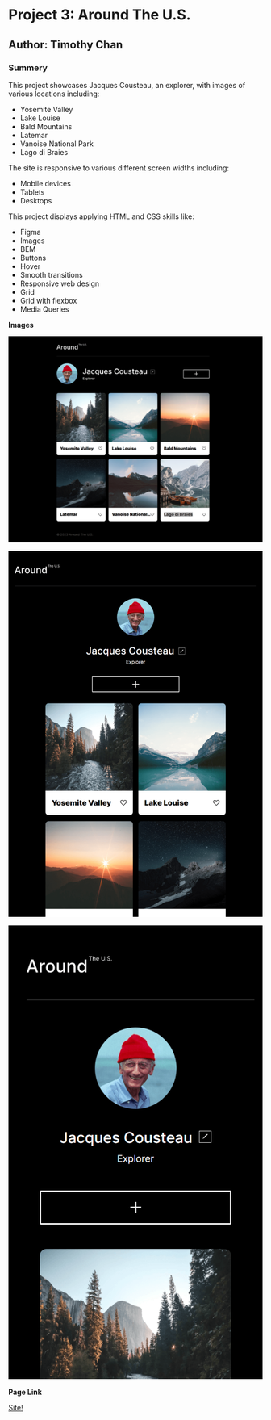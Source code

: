 # Project 3: Around The U.S.

## Author: Timothy Chan

### Summery

This project showcases Jacques Cousteau, an explorer, with images of various locations including:

- Yosemite Valley
- Lake Louise
- Bald Mountains
- Latemar
- Vanoise National Park
- Lago di Braies

The site is responsive to various different screen widths including:

- Mobile devices
- Tablets
- Desktops

This project displays applying HTML and CSS skills like:

- Figma
- Images
- BEM
- Buttons
- Hover
- Smooth transitions
- Responsive web design
- Grid
- Grid with flexbox
- Media Queries

**Images**

![Desktop_Site](./images/site-desktop.PNG)

![Tablet_Site](./images/site-tablet.PNG)

![Mobile_Site](./images/site-mobile.PNG)

**Page Link**

[Site!](https://timothyqchan.github.io/se_project_aroundtheus/)
